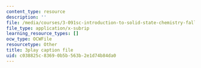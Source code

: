 ```yaml
---
content_type: resource
description: ''
file: /media/courses/3-091sc-introduction-to-solid-state-chemistry-fall-2010/c038825c83690b5b563b2e1d74b84da0_AFS4JbQGB0c.srt
file_type: application/x-subrip
learning_resource_types: []
ocw_type: OCWFile
resourcetype: Other
title: 3play caption file
uid: c038825c-8369-0b5b-563b-2e1d74b84da0
---
```

